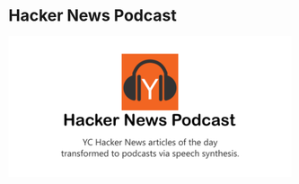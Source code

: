 # Hacker News Podcast

<p align="center"><img src=".\podcast-web\public\hacker-news-podcast-repo.png" /></p>

<!--
NOTES:

pushing image to heroku:
docker login --username=_ --password='MY_TOKEN' registry.heroku.com
docker tag synesthesiam/mozillatts registry.heroku.com/MY_APP_NAME/web
docker push registry.heroku.com/MY_APP_NAME/web

-->
